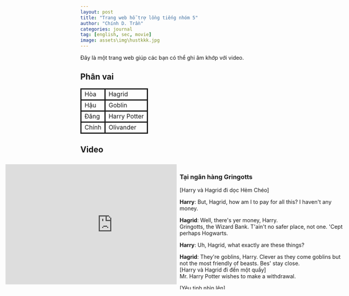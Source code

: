 ```yaml
---
layout: post
title: "Trang web hỗ trợ lồng tiếng nhóm 5"
author: "Chính D. Trần"
categories: journal
tag: [english, sec, movie]
image: assets\img\hustkkk.jpg
---
```

Đây là một trang web giúp các bạn có thể ghi âm khớp với video.

## Phân vai
<style>
    td{
        border: solid;
    }
    .row {
        display: flex;
        width: 95vw;
        margin-left: 50%;
        transform: translateX(-50%);  
    }
    .col {
        flex: 50%;
        padding: 0.5rem;
        height: 20rem;
        overflow: auto;
    }
</style>
<table>
<tr>
<td>Hòa</td>
<td>Hagrid</td>
</tr>
<tr>
<td>Hậu</td>
<td>Goblin</td>
</tr>
<tr>
<td>Đăng</td>
<td>Harry Potter</td>
</tr>
<tr>
<td>Chính</td>
<td>Olivander</td>
</tr>
</table>

## Video
<div class="row">
<div class="col">
<iframe width="560" height="315" src="https://www.youtube.com/embed/nnD8FKXzIGs?si=xU-nhvEGw6fSbGND&amp;start=418" title="YouTube video player" frameborder="0" allow="accelerometer; autoplay; clipboard-write; encrypted-media; gyroscope; picture-in-picture; web-share" allowfullscreen></iframe>
</div>
<div class="col">

### Tại ngân hàng Gringotts
[Harry và Hagrid đi dọc Hẻm Chéo]

**Harry**: But, Hagrid, how am I to pay for all this? I haven't any money.

**Hagrid**: Well, there's yer money, Harry.\
Gringotts, the Wizard Bank. T'ain't no safer place, not one. 'Cept perhaps Hogwarts.

**Harry**: Uh, Hagrid, what exactly are these things?

**Hagrid**: They're goblins, Harry. Clever as they come goblins but not the most friendly of beasts. Bes' stay close.\
[Harry và Hagrid đi đến một quầy]\
Mr. Harry Potter wishes to make a withdrawal.

[Yêu tinh nhìn lên]

**Goblin**: And does Mr. Harry Potter have his key?

**Hagrid**: Oh, wait a minute. Got it here somewhere. Ha! There's the little devil.\
[Thì thầm] Oh, and there's something else as well.\
[Lấy ra một bức thư] Professor Dumbledore gave me this.\
[Hagrid đưa yêu tinh bức thư] It's about You-Know-What in vault You-Know-Which.

**Goblin**: Very well.

[Mọi người đi xuống tầng hầm]

**Griphook(Tên yêu tinh)**: Vault 687. Lamp, please.\
[Hagrid đưa yêu tinh cái đèn] Key, please.\
[Hagrid đưa yêu tinh chìa khóa và mở hầm.]

**Hagrid**: Didn't think yer mum and dad will leave you with nothing now, did yeh?

[Họ tiếp tục đi xuống hầm]

**Griphook**: Vault 713.

**Harry**: What's in there, Hagrid?

**Hagrid**: Can't tell yeh, Harry. It's Hogwarts business. Very secret.

**Griphook**: Stand back.\
[Mở cửa hầm]

**Hagrid**: Bes' not to mention this to anyone, Harry.\
[Harry gật đầu]

### Tại cửa hàng đũa thần Olivanders
[Hai người tiếp tục đi trên Hẻm Chéo và tiếp tục đi mua đồ]

**Harry**: I still need... a wand.

**Hagrid**: A wand? Well, yeh'll want Ollivanders. [chỉ về phía cửa hàng]<br>
There ain't no place better. Why don't you run along there and wait. I just got one more thing I got to do. Won't be long.

[Harry đi vào cửa hàng]

**Harry**: [Nhẹ nhàng] Hello? Hello?

[Olivander xuất hiện]

**Ollivander**: I wondered when I'd be seeing you, Mr. Potter. It seems only yesterday that your mother and father were in here buying their first wands.

[Chọn đũa thần] Ah. Here we are.\ [Harry cầm đũa nhưng không có gì]\ Well, give it a wave.\
[Harry vẩy đũa thần và làm rất nhiều hộp rơi xuống. Sợ hãi, Harry nhanh chống trả đũa về chỗ cũ]\
Apparently not. [lấy đũa từ trong hộp] Perhaps this.\
[Harry làm vỡ một cái bình]\
No, no, definitely not! No matter. [định lấy đũa thần nhưng dừng lại suy nghĩ ] I wonder...\
[Ollivander đưa đũa thần cho Harry, đũa thần phát sáng khiến Ollivander suy nghĩ]\
Curious. Very curious.

**Harry**: Sorry, but what's curious?

**Ollivander**: [kiểm tra đôi đũa của Harry] I remember every wand I've ever sold, Mr. Potter. It just so happens that the phoenix, whose tail feather resides in your wand gave another feather, just one other. It is curious that you should be destined for this wand when its brother gave you that scar. [chỉ về phía vết sẹo trên đầu Harry]

**Harry**: And who owned that wand?

**Ollivander**: We do not speak his name. The wand chooses the wizard, Mr. Potter. It's not always clear why. But I think it is clear that we can expect great things from you. After all, He-Who-Must-Not-Be-Named did great things. Terrible, yes, but great. [đưa đũa thần cho Hary]

[Harry nghe thấy tiếng gõ cửa.]

**Hagrid**: Harry! Harry! Happy birthday! [Tay cầm con cú Hedwig.]

**Harry**: [kinh ngạc] Wow.

</div>
</div>

